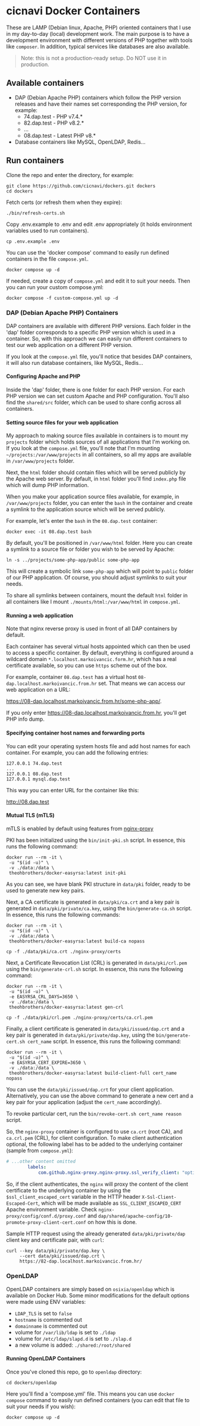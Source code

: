 
# cicnavi Docker Containers

These are LAMP (Debian linux, Apache, PHP) oriented containers that I use in
my day-to-day (local) development work. The main purpose is to have a
development environment with different versions of PHP together with tools like
`composer`. In addition, typical services like databases are also available.

> Note: this is not a production-ready setup. Do NOT use it in production.

## Available containers

- DAP (Debian Apache PHP) containers which follow the PHP version releases
and have their names set corresponding the
  PHP version, for example:
    - 74.dap.test - PHP v7.4.*
    - 82.dap.test - PHP v8.2.*
    - ...
    - 08.dap.test - Latest PHP v8.*
- Database containers like MySQL, OpenLDAP, Redis...

## Run containers

Clone the repo and enter the directory, for example:

```shell
git clone https://github.com/cicnavi/dockers.git dockers
cd dockers
```

Fetch certs (or refresh them when they expire):

```shell
./bin/refresh-certs.sh
```

Copy .env.example to .env and edit .env appropriately (it holds environment
variables used to run containers). 

```shell
cp .env.example .env
```

You can use the 'docker compose' command to easily run defined containers in
the file `compose.yml`. 

```shell
docker compose up -d
```

If needed, create a copy of `compose.yml` and edit it to suit your needs. Then
you can run your custom compose.yml:

```shell
docker compose -f custom-compose.yml up -d
```

### DAP (Debian Apache PHP) Containers

DAP containers are available with different PHP versions. Each folder in the
'dap' folder corresponds to a specific PHP version which is used in a container.
So, with this approach we can easily run different containers to test our web
application on a different PHP version.

If you look at the `compose.yml` file, you'll notice that besides DAP
containers, it will also run database containers, like MySQL, Redis... 

#### Configuring Apache and PHP

Inside the 'dap' folder, there is one folder for each PHP version. For each PHP
version we can set custom Apache and PHP configuration. You'll also find the
`shared/src` folder, which can be used to share config across all containers.

#### Setting source files for your web application

My approach to making source files available in containers is to mount my
`projects` folder which holds sources of all applications that I'm working on.
If you look at the `compose.yml` file, you'll note that I'm mounting
`~/projects:/var/www/projects` in all containers, so all my apps are available
in `/var/www/projects` folder.

Next, the `html` folder should contain files which will be served publicly by
the Apache web server. By default, in `html` folder you'll find `index.php`
file which will dump PHP information.

When you make your application source files available, for example, in
`/var/www/projects` folder, you can enter the `bash` in the container and create
a symlink to the application source which will be served publicly.

For example, let's enter the `bash` in the `08.dap.test` container:

```shell
docker exec -it 08.dap.test bash
```

By default, you'll be positioned in `/var/www/html` folder. Here you can create
a symlink to a source file or folder you wish to be served by Apache:

```shell
ln -s ../projects/some-php-app/public some-php-app
```

This will create a symbolic link `some-php-app` which will point to `public`
folder of our PHP application. Of course, you should adjust symlinks to suit
your needs.

To share all symlinks between containers, mount the default `html` folder in
all containers like I mount `./mounts/html:/var/www/html` in `compose.yml`.

#### Running a web application

Note that nginx reverse proxy is used in front of all DAP containers by default.

Each container has several virtual hosts appointed which can then be used to
access a specific container. By default, everything is configured around a
wildcard domain `*.localhost.markoivancic.form.hr`, which has a real certificate
available, so you can use `https` scheme out of the box.

For example, container `08.dap.test` has a virtual host
`08-dap.localhost.markoivancic.from.hr` set. That means we can access our web
application on a URL:

https://08-dap.localhost.markoivancic.from.hr/some-php-app/.

If you only enter https://08-dap.localhost.markoivancic.from.hr, you'll get PHP
info dump.

#### Specifying container host names and forwarding ports

You can edit your operating system hosts file and add host names for each
container. For example, you can add the following entries:

```
127.0.0.1 74.dap.test
...
127.0.0.1 08.dap.test
127.0.0.1 mysql.dap.test
```

This way you can enter URL for the container like this: 

http://08.dap.test

#### Mutual TLS (mTLS)

mTLS is enabled by default using features from
[nginx-proxy](https://github.com/nginx-proxy/nginx-proxy/wiki/mTLS-client-side-certificate-authentication)

PKI has been initialized using the `bin/init-pki.sh` script. In essence, this
runs the following command:

```shell
docker run --rm -it \
 -u "$(id -u)" \
 -v ./data:/data \
 theohbrothers/docker-easyrsa:latest init-pki
```

As you can see, we have blank PKI structure in `data/pki` folder, ready to be
used to generate new key pairs.

Next, a CA certificate is generated in `data/pki/ca.crt` and a key pair is
generated in `data/pki/private/ca.key`, using the `bin/generate-ca.sh` script.
In essence, this runs the following commands:

```shell
docker run --rm -it \
 -u "$(id -u)" \
 -v ./data:/data \
 theohbrothers/docker-easyrsa:latest build-ca nopass
 
cp -f ./data/pki/ca.crt ./nginx-proxy/certs
```

Next, a Certificate Revocation List (CRL) is generated in
`data/pki/crl.pem` using the `bin/generate-crl.sh` script. In essence, this
runs the following command:

```shell
docker run --rm -it \
 -u "$(id -u)" \
 -e EASYRSA_CRL_DAYS=3650 \
 -v ./data:/data \
 theohbrothers/docker-easyrsa:latest gen-crl
 
cp -f ./data/pki/crl.pem ./nginx-proxy/certs/ca.crl.pem
```

Finally, a client certificate is generated in `data/pki/issued/dap.crt` and a
key pair is generated in `data/pki/private/dap.key`, using the
`bin/generate-cert.sh cert_name` script. In essence, this runs the following
command:

```shell
docker run --rm -it \
 -u "$(id -u)" \
 -e EASYRSA_CERT_EXPIRE=3650 \
 -v ./data:/data \
 theohbrothers/docker-easyrsa:latest build-client-full cert_name nopass
```

You can use the `data/pki/issued/dap.crt` for your client application.
Alternatively, you can use the above command to generate a new cert and a key
pair for your application (adjust the `cert_name` accordingly).

To revoke particular cert, run the `bin/revoke-cert.sh cert_name reason` script.

So, the `nginx-proxy` container is configured to use `ca.crt` (root CA), 
and `ca.crl.pem` (CRL), for client configuration. To make client authentication
optional, the following label has to be added to the underlying container
(sample from `compose.yml`):

```yaml
# ...other content omitted
        labels:
            com.github.nginx-proxy.nginx-proxy.ssl_verify_client: "optional"
```

So, if the client authenticates, the `nginx` will proxy the content of the
client certificate to the underlying container by using the
`$ssl_client_escaped_cert` variable in the HTTP header
`X-Ssl-Client-Escaped-Cert`, which will be made available as
`SSL_CLIENT_ESCAPED_CERT` Apache environment variable. Check
`nginx-proxy/config/conf.d/proxy.conf` and
`dap/shared/apache-config/10-promote-proxy-client-cert.conf` on how this is
done.

Sample HTTP request using the already generated `data/pki/private/dap` client
key and certificate pair, with `curl`:

```shell
curl --key data/pki/private/dap.key \
     --cert data/pki/issued/dap.crt \
     https://82-dap.localhost.markoivancic.from.hr/
```

### OpenLDAP

OpenLDAP containers are simply based on `osixia/openldap` which is available
on Docker Hub.  Some minor modifications for the default options were made using
ENV variables:
- `LDAP_TLS` is set to `false`
- `hostname` is commented out
- `domainname` is commented out
- volume for `/var/lib/ldap` is set to `./ldap`
- volume for `/etc/ldap/slapd.d` is set to `./slap.d`
- a new volume is added: `./shared:/root/shared`  

#### Running OpenLDAP Containers
Once you've cloned this repo, go to `openldap` directory:

```shell
cd dockers/openldap
```

Here you'll find a 'compose.yml' file. This means you can use
`docker compose` command to easily run defined containers (you can edit that
file to suit your needs if you wish):

```shell
docker compose up -d
```
